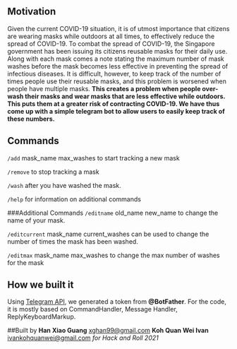 ## Motivation
Given the current COVID-19 situation, it is of utmost importance that citizens are wearing masks while outdoors at all times, to effectively reduce the spread of COVID-19. To combat the spread of COVID-19, the Singapore government has been issuing its citizens reusable masks for their daily use. Along with each mask comes a note stating the maximum number of mask washes before the mask becomes less effective in preventing the spread of infectious diseases. It is difficult, however, to keep track of the number of times people use their reusable masks, and this problem is worsened when people have multiple masks. **This creates a problem when people over-wash their masks and wear masks that are less effective while outdoors. This puts them at a greater risk of contracting COVID-19. We have thus come up with a simple telegram bot to allow users to easily keep track of these numbers.**

## Commands
`/add` mask_name max_washes to start tracking a new mask

`/remove` to stop tracking a mask

`/wash` after you have washed the mask.

`/help` for information on additional commands

###Additional Commands 
`/editname` old_name new_name to change the name of your mask.

`/editcurrent` mask_name current_washes can be used to change the number of times the mask has been washed.

`/editmax` mask_name max_washes to change the max number of washes for the mask

## How we built it
Using [Telegram API](https://core.telegram.org/bots/api), we generated a token from **@BotFather**. For the code, it is mostly based on CommandHandler, Message Handler, ReplyKeyboardMarkup. 

##Built by 
**Han Xiao Guang** xghan99@gmail.com 
**Koh Quan Wei Ivan** ivankohquanwei@gmail.com 
_for Hack and Roll 2021_ 
